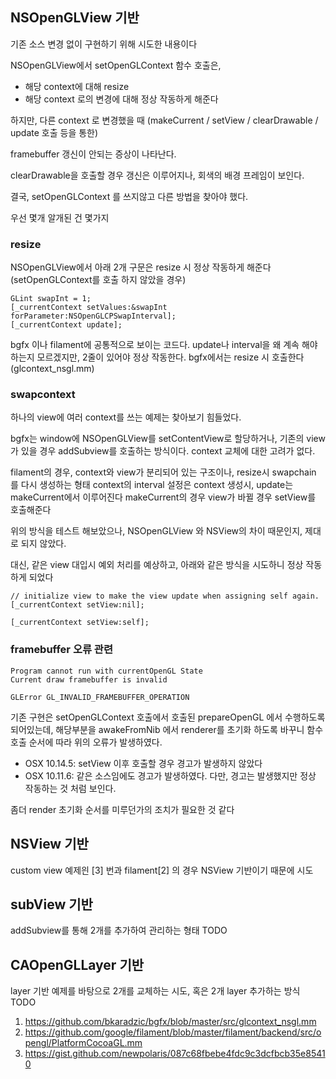 ## NSOpenGLView 기반

기존 소스 변경 없이 구현하기 위해 시도한 내용이다

NSOpenGLView에서 setOpenGLContext 함수 호출은,

- 해당 context에 대해 resize
- 해당 context 로의 변경에 대해 정상 작동하게 해준다

하지만, 다른 context 로 변경했을 때 (makeCurrent / setView / clearDrawable / update 호출 등을 통한)

framebuffer 갱신이 안되는 증상이 나타난다. 

clearDrawable을 호출할 경우 갱신은 이루어지나, 회색의 배경 프레임이 보인다.

결국, setOpenGLContext 를 쓰지않고 다른 방법을 찾아야 했다.

우선 몇개 알개된 건 몇가지

### resize

NSOpenGLView에서 아래 2개 구문은 resize 시 정상 작동하게 해준다
(setOpenGLContext를 호출 하지 않았을 경우)

```
GLint swapInt = 1;
[_currentContext setValues:&swapInt forParameter:NSOpenGLCPSwapInterval];
[_currentContext update];
```

bgfx 이나 filament에 공통적으로 보이는 코드다.
update나 interval을 왜 계속 해야하는지 모르겠지만, 
2줄이 있어야 정상 작동한다. bgfx에서는 resize 시 호출한다 (glcontext_nsgl.mm)

### swapcontext

하나의 view에 여러 context를 쓰는 예제는 찾아보기 힘들었다.

bgfx는 window에 NSOpenGLView를 setContentView로 할당하거나,
기존의 view가 있을 경우 addSubview를 호출하는 방식이다.
context 교체에 대한 고려가 없다.

filament의 경우, context와 view가 분리되어 있는 구조이나, resize시 swapchain 를 다시 생성하는 형태
context의 interval 설정은 context 생성시, update는 makeCurrent에서 이루어진다
makeCurrent의 경우 view가 바뀔 경우 setView를 호출해준다

위의 방식을 테스트 해보았으나, NSOpenGLView 와 NSView의 차이 때문인지,
제대로 되지 않았다.

대신, 같은 view 대입시 예외 처리를 예상하고, 아래와 같은 방식을 시도하니
정상 작동하게 되었다

```
// initialize view to make the view update when assigning self again.
[_currentContext setView:nil];

[_currentContext setView:self];
```


### framebuffer 오류 관련

```
Program cannot run with currentOpenGL State
Current draw framebuffer is invalid

GLError GL_INVALID_FRAMEBUFFER_OPERATION
```

기존 구현은 setOpenGLContext 호출에서 호출된 prepareOpenGL 에서 수행하도록 되어있는데,
해당부분을 awakeFromNib 에서 renderer를 초기화 하도록 바꾸니
함수 호출 순서에 따라 위의 오류가 발생하였다.

- OSX 10.14.5: setView 이후 호출할 경우 경고가 발생하지 않았다
- OSX 10.11.6: 같은 소스임에도 경고가 발생하였다. 다만, 경고는 발생했지만 정상 작동하는 것 처럼 보인다.

좀더 render 초기화 순서를 미루던가의 조치가 필요한 것 같다


## NSView 기반

custom view 예제읜 [3] 번과 filament[2] 의 경우 NSView 기반이기 때문에 시도




## subView 기반

addSubview를 통해 2개를 추가하여 관리하는 형태
TODO

## CAOpenGLLayer 기반

layer 기반 예제를 바탕으로 2개를 교체하는 시도, 혹은 2개 layer 추가하는 방식
TODO

1. https://github.com/bkaradzic/bgfx/blob/master/src/glcontext_nsgl.mm
2. https://github.com/google/filament/blob/master/filament/backend/src/opengl/PlatformCocoaGL.mm
3. https://gist.github.com/newpolaris/087c68fbebe4fdc9c3dcfbcb35e85410

